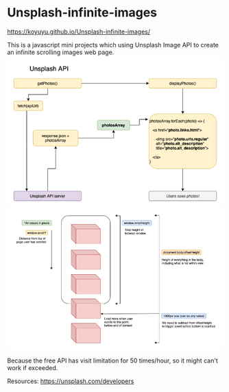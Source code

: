# Unsplash-infinite-images

https://koyuyu.github.io/Unsplash-infinite-images/

This is a javascript mini projects which using Unsplash Image API to create an infinite scrolling images web page.
![](Unsplash+Flowchart.png)
![](Infinite+Scroll+Functionality.png)

Because the free API has visit limitation for 50 times/hour, so it might can't work if exceeded.

Resources:
https://unsplash.com/developers
